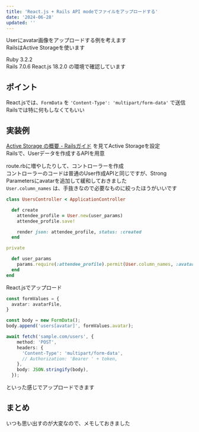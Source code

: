 ```yaml
---
title: 'React.js + Rails API modeでファイルをアップロードする'
date: '2024-06-28'
updated: ''
---
```


Userにavatar画像をアップロードする例を考えます  
RailsはActive Storageを使います  

Ruby 3.2.2  
Rails 7.0.6
React.js 18.2.0 の環境で確認しています

## ポイント

React.jsでは、`FormData` を `'Content-Type': 'multipart/form-data'` で送信  
Railsでは特に何もしなくてもいい  

## 実装例

[Active Storage の概要 \- Railsガイド](https://railsguides.jp/active_storage_overview.html) を見てActive Storageを設定  
Railsで、Userデータを作成するAPIを用意  

route.rbに増やしたりして、コントローラーを作成  
コントローラーのコードは普通のUser作成APIと同じですが、Strong Parametersにavatarを追加して緩和しておきました  
`User.column_names` は、手抜きなので必要なものに絞ったほうがいいです  

```rb
class UsersController < ApplicationController

  def create
    attendee_profile = User.new(user_params)
    attendee_profile.save!

    render json: attendee_profile, status: :created
  end

private

  def user_params
    params.require(:attendee_profile).permit(User.column_names, :avatar)
  end
end
```

React.jsでアップロード

```ts
const formValues = {
  avatar: avatarFile,
}

const body = new FormData();
body.append('users[avatar]', formValues.avatar);

await fetch('sample.com/users', {
    method: 'POST',
    headers: {
      'Content-Type': 'multipart/form-data',
      // Authorization: 'Bearer ' + token,
    },
    body: JSON.stringify(body),
  });
```

といった感じでアップロードできます

## まとめ

いつも思い出すのが大変なので、メモしておきました
